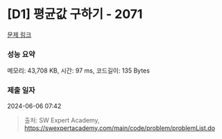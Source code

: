 # [D1] 평균값 구하기 - 2071 

[문제 링크](https://swexpertacademy.com/main/code/problem/problemDetail.do?contestProbId=AV5QRnJqA5cDFAUq) 

### 성능 요약

메모리: 43,708 KB, 시간: 97 ms, 코드길이: 135 Bytes

### 제출 일자

2024-06-06 07:42



> 출처: SW Expert Academy, https://swexpertacademy.com/main/code/problem/problemList.do